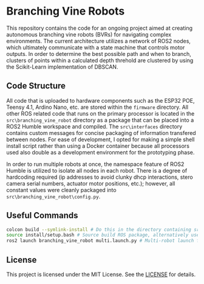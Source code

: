 # Branching Vine Robots

This repository contains the code for an ongoing project aimed at creating autonomous branching vine robots (BVRs) for navigating complex environments. The current architecture utilizes a network of ROS2 nodes, which ultimately communicate with a state machine that controls motor outputs. In order to determine the best possible path and when to branch, clusters of points within a calculated depth threhold are clustered by using the Scikit-Learn implementation of DBSCAN. 

## Code Structure

All code that is uploaded to hardware components such as the ESP32 POE, Teensy 4.1, Ardino Nano, etc. are stored within the `firmware` directory. All other ROS related code that runs on the primary processor is located in the `src\branching_vine_robot` directory as a package that can be placed into a ROS2 Humble workspace and compiled. The `src\interfaces` directory contains custom messages for concise packaging of information transfered between nodes. For ease of development, I opted for making a simple shell install script rather than using a Docker container because all processors used also double as a development environment for the prototyping phase.

In order to run multiple robots at once, the namespace feature of ROS2 Humble is utilized to isolate all nodes in each robot. There is a degree of hardcoding required (ip addresses to avoid clunky dhcp interactions, stero camera serial numbers, actuator motor positions, etc.); however, all constant values were cleanly packaged into `src\branching_vine_robot\config.py`.

## Useful Commands

```bash
colcon build --symlink-install # Do this in the directory containing src
source install/setup.bash # Source build ROS package, alternatively use setup.sh
ros2 launch branching_vine_robot multi.launch.py # Multi-robot launch file
```

## License

This project is licensed under the MIT License. See the [LICENSE](LICENSE) for details.
